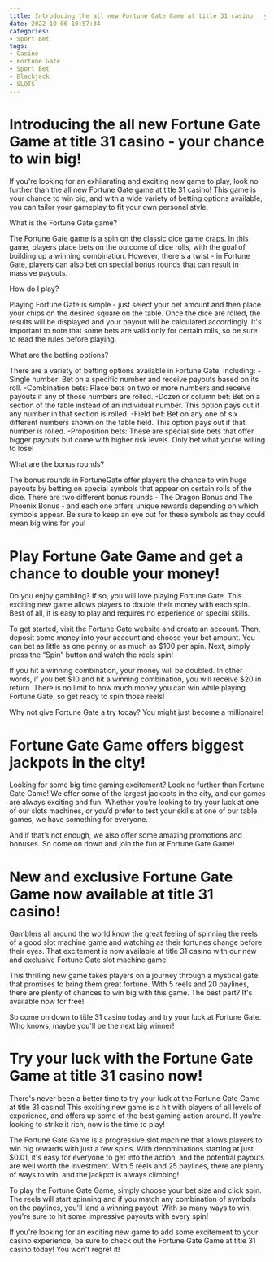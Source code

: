 ```yaml
---
title: Introducing the all new Fortune Gate Game at title 31 casino   your chance to win big!
date: 2022-10-06 10:57:34
categories:
- Sport Bet
tags:
- Casino
- Fortune Gate
- Sport Bet
- Blackjack
- SLOTS
---
```



#  Introducing the all new Fortune Gate Game at title 31 casino - your chance to win big!

If you're looking for an exhilarating and exciting new game to play, look no further than the all new Fortune Gate game at title 31 casino! This game is your chance to win big, and with a wide variety of betting options available, you can tailor your gameplay to fit your own personal style.

What is the Fortune Gate game?

The Fortune Gate game is a spin on the classic dice game craps. In this game, players place bets on the outcome of dice rolls, with the goal of building up a winning combination. However, there's a twist - in Fortune Gate, players can also bet on special bonus rounds that can result in massive payouts.

How do I play?

Playing Fortune Gate is simple - just select your bet amount and then place your chips on the desired square on the table. Once the dice are rolled, the results will be displayed and your payout will be calculated accordingly. It's important to note that some bets are valid only for certain rolls, so be sure to read the rules before playing.

What are the betting options?

There are a variety of betting options available in Fortune Gate, including:
-Single number: Bet on a specific number and receive payouts based on its roll.
-Combination bets: Place bets on two or more numbers and receive payouts if any of those numbers are rolled.
-Dozen or column bet: Bet on a section of the table instead of an individual number. This option pays out if any number in that section is rolled.
-Field bet: Bet on any one of six different numbers shown on the table field. This option pays out if that number is rolled.
-Proposition bets: These are special side bets that offer bigger payouts but come with higher risk levels. Only bet what you're willing to lose!

What are the bonus rounds?

The bonus rounds in FortuneGate offer players the chance to win huge payouts by betting on special symbols that appear on certain rolls of the dice. There are two different bonus rounds - The Dragon Bonus and The Phoenix Bonus - and each one offers unique rewards depending on which symbols appear. Be sure to keep an eye out for these symbols as they could mean big wins for you!

#  Play Fortune Gate Game and get a chance to double your money!

Do you enjoy gambling? If so, you will love playing Fortune Gate. This exciting new game allows players to double their money with each spin. Best of all, it is easy to play and requires no experience or special skills.

To get started, visit the Fortune Gate website and create an account. Then, deposit some money into your account and choose your bet amount. You can bet as little as one penny or as much as $100 per spin. Next, simply press the “Spin” button and watch the reels spin!

If you hit a winning combination, your money will be doubled. In other words, if you bet $10 and hit a winning combination, you will receive $20 in return. There is no limit to how much money you can win while playing Fortune Gate, so get ready to spin those reels!

Why not give Fortune Gate a try today? You might just become a millionaire!

#  Fortune Gate Game offers biggest jackpots in the city!

Looking for some big time gaming excitement? Look no further than Fortune Gate Game! We offer some of the largest jackpots in the city, and our games are always exciting and fun. Whether you’re looking to try your luck at one of our slots machines, or you’d prefer to test your skills at one of our table games, we have something for everyone.

And if that’s not enough, we also offer some amazing promotions and bonuses. So come on down and join the fun at Fortune Gate Game!

#  New and exclusive Fortune Gate Game now available at title 31 casino!

Gamblers all around the world know the great feeling of spinning the reels of a good slot machine game and watching as their fortunes change before their eyes. That excitement is now available at title 31 casino with our new and exclusive Fortune Gate slot machine game!

This thrilling new game takes players on a journey through a mystical gate that promises to bring them great fortune. With 5 reels and 20 paylines, there are plenty of chances to win big with this game. The best part? It's available now for free!

So come on down to title 31 casino today and try your luck at Fortune Gate. Who knows, maybe you'll be the next big winner!

#  Try your luck with the Fortune Gate Game at title 31 casino now!

There's never been a better time to try your luck at the Fortune Gate Game at title 31 casino! This exciting new game is a hit with players of all levels of experience, and offers up some of the best gaming action around. If you're looking to strike it rich, now is the time to play!

The Fortune Gate Game is a progressive slot machine that allows players to win big rewards with just a few spins. With denominations starting at just $0.01, it's easy for everyone to get into the action, and the potential payouts are well worth the investment. With 5 reels and 25 paylines, there are plenty of ways to win, and the jackpot is always climbing!

To play the Fortune Gate Game, simply choose your bet size and click spin. The reels will start spinning and if you match any combination of symbols on the paylines, you'll land a winning payout. With so many ways to win, you're sure to hit some impressive payouts with every spin!

If you're looking for an exciting new game to add some excitement to your casino experience, be sure to check out the Fortune Gate Game at title 31 casino today! You won't regret it!